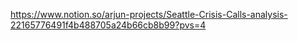 https://www.notion.so/arjun-projects/Seattle-Crisis-Calls-analysis-22165776491f4b488705a24b66cb8b99?pvs=4

